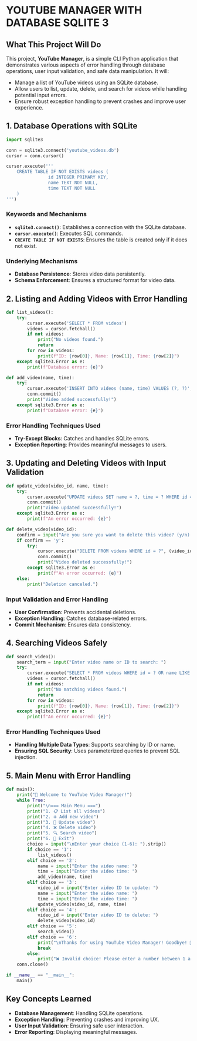 # YOUTUBE MANAGER WITH DATABASE SQLITE 3


## What This Project Will Do

This project, **YouTube Manager**, is a simple CLI Python application that demonstrates various aspects of error handling through database operations, user input validation, and safe data manipulation. It will:

- Manage a list of YouTube videos using an SQLite database.
- Allow users to list, update, delete, and search for videos while handling potential input errors.
- Ensure robust exception handling to prevent crashes and improve user experience.

## 1. Database Operations with SQLite

```python
import sqlite3

conn = sqlite3.connect('youtube_videos.db')
cursor = conn.cursor()

cursor.execute(''' 
    CREATE TABLE IF NOT EXISTS videos (
                id INTEGER PRIMARY KEY,
                name TEXT NOT NULL,
                time TEXT NOT NULL 
    )
''')
```

### Keywords and Mechanisms

- **`sqlite3.connect()`**: Establishes a connection with the SQLite database.
- **`cursor.execute()`**: Executes SQL commands.
- **`CREATE TABLE IF NOT EXISTS`**: Ensures the table is created only if it does not exist.

### Underlying Mechanisms

- **Database Persistence**: Stores video data persistently.
- **Schema Enforcement**: Ensures a structured format for video data.

## 2. Listing and Adding Videos with Error Handling

```python
def list_videos():
    try:
        cursor.execute('SELECT * FROM videos')
        videos = cursor.fetchall()
        if not videos:
            print("No videos found.")
            return
        for row in videos:
            print(f"ID: {row[0]}, Name: {row[1]}, Time: {row[2]}")
    except sqlite3.Error as e:
        print(f"Database error: {e}")

def add_video(name, time):
    try:
        cursor.execute('INSERT INTO videos (name, time) VALUES (?, ?)', (name, time))
        conn.commit()
        print("Video added successfully!")
    except sqlite3.Error as e:
        print(f"Database error: {e}")
```

### Error Handling Techniques Used

- **Try-Except Blocks**: Catches and handles SQLite errors.
- **Exception Reporting**: Provides meaningful messages to users.

## 3. Updating and Deleting Videos with Input Validation

```python
def update_video(video_id, name, time):
    try:
        cursor.execute("UPDATE videos SET name = ?, time = ? WHERE id = ?", (name, time, video_id))
        conn.commit()
        print("Video updated successfully!")
    except sqlite3.Error as e:
        print(f"An error occurred: {e}")

def delete_video(video_id):
    confirm = input("Are you sure you want to delete this video? (y/n): ").strip().lower()
    if confirm == 'y':
        try:
            cursor.execute("DELETE FROM videos WHERE id = ?", (video_id,))
            conn.commit()
            print("Video deleted successfully!")
        except sqlite3.Error as e:
            print(f"An error occurred: {e}")
    else:
        print("Deletion canceled.")
```

### Input Validation and Error Handling

- **User Confirmation**: Prevents accidental deletions.
- **Exception Handling**: Catches database-related errors.
- **Commit Mechanism**: Ensures data consistency.

## 4. Searching Videos Safely

```python
def search_video():
    search_term = input("Enter video name or ID to search: ")
    try:
        cursor.execute("SELECT * FROM videos WHERE id = ? OR name LIKE ?", (search_term, f"%{search_term}%"))
        videos = cursor.fetchall()
        if not videos:
            print("No matching videos found.")
            return
        for row in videos:
            print(f"ID: {row[0]}, Name: {row[1]}, Time: {row[2]}")
    except sqlite3.Error as e:
        print(f"An error occurred: {e}")
```

### Error Handling Techniques Used

- **Handling Multiple Data Types**: Supports searching by ID or name.
- **Ensuring SQL Security**: Uses parameterized queries to prevent SQL injection.

## 5. Main Menu with Error Handling

```python
def main():
    print("🎥 Welcome to YouTube Video Manager!")
    while True:
        print("\n=== Main Menu ===")
        print("1. 📋 List all videos")
        print("2. ➕ Add new video")
        print("3. 📝 Update video")
        print("4. ❌ Delete video")
        print("5. 🔍 Search video")
        print("6. 🚪 Exit")
        choice = input("\nEnter your choice (1-6): ").strip()
        if choice == '1':
            list_videos()
        elif choice == '2':
            name = input("Enter the video name: ")
            time = input("Enter the video time: ")
            add_video(name, time)
        elif choice == '3':
            video_id = input("Enter video ID to update: ")
            name = input("Enter the video name: ")
            time = input("Enter the video time: ")
            update_video(video_id, name, time)
        elif choice == '4':
            video_id = input("Enter video ID to delete: ")
            delete_video(video_id)
        elif choice == '5':
            search_video()
        elif choice == '6':
            print("\nThanks for using YouTube Video Manager! Goodbye! 👋")
            break
        else:
            print("❌ Invalid choice! Please enter a number between 1 and 6.")
    conn.close()

if __name__ == "__main__":
    main()
```

## Key Concepts Learned

- **Database Management**: Handling SQLite operations.
- **Exception Handling**: Preventing crashes and improving UX.
- **User Input Validation**: Ensuring safe user interaction.
- **Error Reporting**: Displaying meaningful messages.

